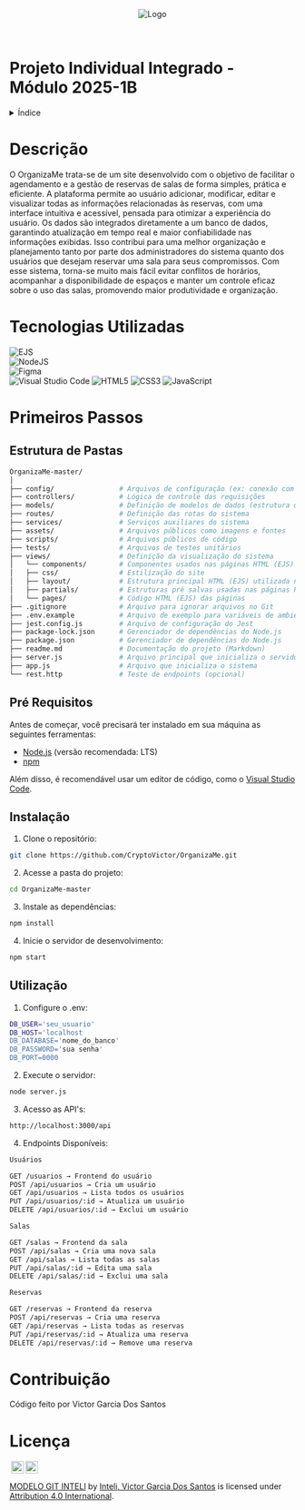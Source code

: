 <p align="center">
  <img src="https://plum-atomic-lemur-391.mypinata.cloud/ipfs/bafkreicudnxlegrxksz365otm67naoqh2jidbnfibziaavwtn7qj6sc5f4" alt="Logo">
</p>

<br/>

# Projeto Individual Integrado - Módulo 2025-1B

<!-- ÍNDICE --> 
<details> 
  <summary>Índice</summary> 
  <ol> 
    <li> 
      <a href="#descricao">Descrição</a> 
      <ul> 
    <li>
      <a href="#tecnologias-utilizadas">Tecnologias Utilizadas</a>
    </li> 
      </ul> 
    </li> 
    <li> 
      <a href="#primeiros-passos">Primeiros Passos</a> 
      <ul> 
        <li>
          <a href="#pré-requisitos">Pré-requisitos</a>
        </li> 
        <li>
          <a href="#instalação">Instalação</a>
        </li> 
        <li>
          <a href="#utilização">Utilização</a>
        </li> 
      </ul> 
    </li> 
    <li>
      <a href="#contribuindo">Contribuição</a>
    </li> 
    <li>
      <a href="#licença">Licença</a>
    </li> 
  </ol> 
</details>

# Descrição

O OrganizaMe trata-se de um site desenvolvido com o objetivo de facilitar o agendamento e a gestão de reservas de salas de forma simples, prática e eficiente. A plataforma permite ao usuário adicionar, modificar, editar e visualizar todas as informações relacionadas às reservas, com uma interface intuitiva e acessível, pensada para otimizar a experiência do usuário. Os dados são integrados diretamente a um banco de dados, garantindo atualização em tempo real e maior confiabilidade nas informações exibidas. Isso contribui para uma melhor organização e planejamento tanto por parte dos administradores do sistema quanto dos usuários que desejam reservar uma sala para seus compromissos. Com esse sistema, torna-se muito mais fácil evitar conflitos de horários, acompanhar a disponibilidade de espaços e manter um controle eficaz sobre o uso das salas, promovendo maior produtividade e organização.

# Tecnologias Utilizadas

![EJS](https://img.shields.io/badge/ejs-%23B4CA65.svg?style=for-the-badge&logo=ejs&logoColor=black)  
![NodeJS](https://img.shields.io/badge/node.js-6DA55F?style=for-the-badge&logo=node.js&logoColor=white)     
![Figma](https://img.shields.io/badge/figma-%23F24E1E.svg?style=for-the-badge&logo=figma&logoColor=white)  
![Visual Studio Code](https://img.shields.io/badge/Visual%20Studio%20Code-0078d7.svg?style=for-the-badge&logo=visual-studio-code&logoColor=white)
![HTML5](https://img.shields.io/badge/html5-%23E34F26.svg?style=for-the-badge&logo=html5&logoColor=white)
![CSS3](https://img.shields.io/badge/css3-%231572B6.svg?style=for-the-badge&logo=css3&logoColor=white) 
![JavaScript](https://img.shields.io/badge/javascript-%23323330.svg?style=for-the-badge&logo=javascript&logoColor=%23F7DF1E)

# Primeiros Passos

## Estrutura de Pastas

````bash
OrganizaMe-master/
│
├── config/                # Arquivos de configuração (ex: conexão com banco)
├── controllers/           # Lógica de controle das requisições
├── models/                # Definição de modelos de dados (estrutura do banco)
├── routes/                # Definição das rotas do sistema
├── services/              # Serviços auxiliares do sistema
├── assets/                # Arquivos públicos como imagens e fontes
├── scripts/               # Arquivos públicos de código
├── tests/                 # Arquivos de testes unitários
├── views/                 # Definição da visualização do sistema
│   └── components/        # Componentes usados nas páginas HTML (EJS)
│   ├── css/               # Estilização do site
│   ├── layout/            # Estrutura principal HTML (EJS) utilizada no sistema
│   ├── partials/          # Estruturas pré salvas usadas nas páginas HTML (EJS)
│   └── pages/             # Código HTML (EJS) das páginas
├── .gitignore             # Arquivo para ignorar arquivos no Git
├── .env.example           # Arquivo de exemplo para variáveis de ambiente
├── jest.config.js         # Arquivo de configuração do Jest
├── package-lock.json      # Gerenciador de dependências do Node.js
├── package.json           # Gerenciador de dependências do Node.js
├── readme.md              # Documentação do projeto (Markdown)
├── server.js              # Arquivo principal que inicializa o servidor
├── app.js                 # Arquivo que inicializa o sistema
└── rest.http              # Teste de endpoints (opcional)
````

## Pré Requisitos

Antes de começar, você precisará ter instalado em sua máquina as seguintes ferramentas:

- [Node.js](https://nodejs.org/) (versão recomendada: LTS)
- [npm](https://www.npmjs.com/)

Além disso, é recomendável usar um editor de código, como o [Visual Studio Code](https://code.visualstudio.com/).

## Instalação

1. Clone o repositório:

```bash
git clone https://github.com/CryptoVictor/OrganizaMe.git
```

2. Acesse a pasta do projeto:

```bash
cd OrganizaMe-master
```

3. Instale as dependências:

```bash
npm install
```

4. Inicie o servidor de desenvolvimento:

```bash
npm start
```

## Utilização

1. Configure o .env:

```bash
DB_USER='seu_usuario'
DB_HOST='localhost
DB_DATABASE='nome_do_banco'
DB_PASSWORD='sua senha'
DB_PORT=0000
```

2. Execute o servidor:

```bash
node server.js
```

3. Acesso as API's:

```bash
http://localhost:3000/api
```

4. Endpoints Disponíveis:

```bash
Usuários

GET /usuarios → Frontend do usuário
POST /api/usuarios → Cria um usuário
GET /api/usuarios → Lista todos os usuários
PUT /api/usuarios/:id → Atualiza um usuário
DELETE /api/usuarios/:id → Exclui um usuário
```

```bash
Salas

GET /salas → Frontend da sala
POST /api/salas → Cria uma nova sala
GET /api/salas → Lista todas as salas
PUT /api/salas/:id → Edita uma sala
DELETE /api/salas/:id → Exclui uma sala
```

```bash
Reservas

GET /reservas → Frontend da reserva
POST /api/reservas → Cria uma reserva
GET /api/reservas → Lista todas as reservas
PUT /api/reservas/:id → Atualiza uma reserva
DELETE /api/reservas/:id → Remove uma reserva
```

# Contribuição

Código feito por Victor Garcia Dos Santos

# Licença

<img style="height:22px!important;margin-left:3px;vertical-align:text-bottom;" src="https://mirrors.creativecommons.org/presskit/icons/cc.svg?ref=chooser-v1"><img style="height:22px!important;margin-left:3px;vertical-align:text-bottom;" src="https://mirrors.creativecommons.org/presskit/icons/by.svg?ref=chooser-v1"><p xmlns:cc="http://creativecommons.org/ns#" xmlns:dct="http://purl.org/dc/terms/"><a property="dct:title" rel="cc:attributionURL" href="https://github.com/Intelihub/Template_M1">MODELO GIT INTELI</a> by <a rel="cc:attributionURL dct:creator" property="cc:attributionName" href="https://github.com/Intelihub/Template_M1">Inteli, Victor Garcia Dos Santos</a> is licensed under <a href="http://creativecommons.org/licenses/by/4.0/?ref=chooser-v1" target="_blank" rel="license noopener noreferrer" style="display:inline-block;">Attribution 4.0 International</a>.</p>
